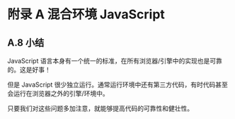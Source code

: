 # 附录 A 混合环境 JavaScript

## A.8 小结

JavaScript 语言本身有一个统一的标准，在所有浏览器/引擎中的实现也是可靠的。这是好事！

但是 JavaScript 很少独立运行。通常运行环境中还有第三方代码，有时代码甚至会运行在浏览器之外的引擎/环境中。

只要我们对这些问题多加注意，就能够提高代码的可靠性和健壮性。
